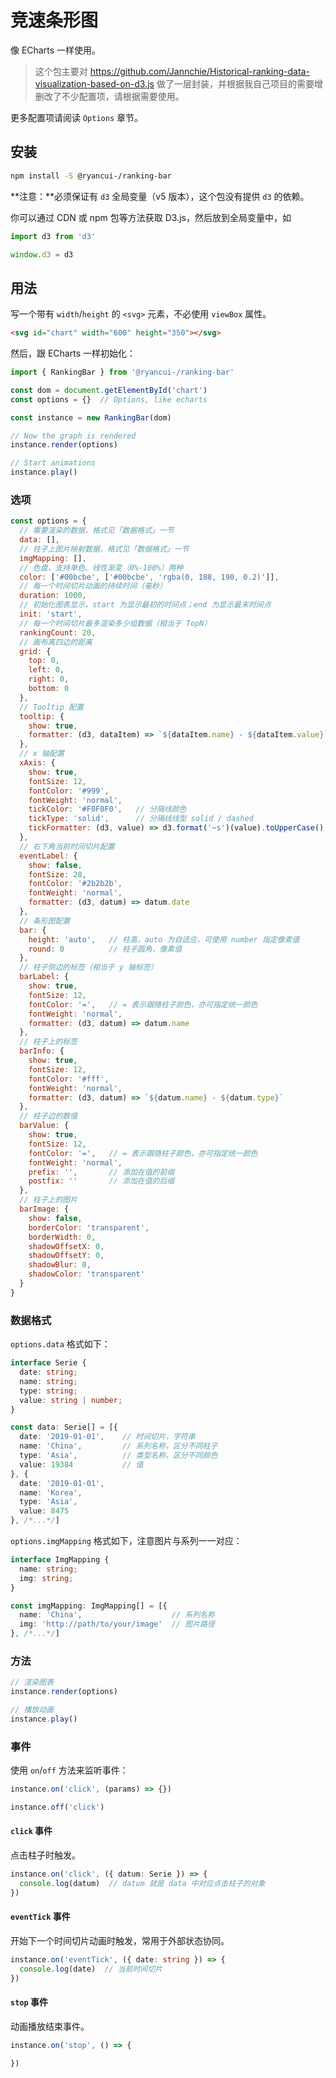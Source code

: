 # 竞速条形图

像 ECharts 一样使用。

> 这个包主要对 https://github.com/Jannchie/Historical-ranking-data-visualization-based-on-d3.js 做了一层封装，并根据我自己项目的需要增删改了不少配置项，请根据需要使用。

更多配置项请阅读 `Options` 章节。

## 安装

```bash
npm install -S @ryancui-/ranking-bar
```

**注意：**必须保证有 `d3` 全局变量（v5 版本），这个包没有提供 `d3` 的依赖。

你可以通过 CDN 或 npm 包等方法获取 D3.js，然后放到全局变量中，如

```js
import d3 from 'd3'

window.d3 = d3
```

## 用法

写一个带有 `width`/`height` 的 `<svg>` 元素，不必使用 `viewBox` 属性。

```html
<svg id="chart" width="600" height="350"></svg>
```

然后，跟 ECharts 一样初始化：

```js
import { RankingBar } from '@ryancui-/ranking-bar'

const dom = document.getElementById('chart')
const options = {}  // Options, like echarts

const instance = new RankingBar(dom)

// Now the graph is rendered
instance.render(options)

// Start animations
instance.play()
```

### 选项

```js
const options = {
  // 需要渲染的数据，格式见「数据格式」一节
  data: [],
  // 柱子上图片映射数据，格式见「数据格式」一节  
  imgMapping: [],
  // 色盘，支持单色、线性渐变（0%-100%）两种
  color: ['#00bcbe', ['#00bcbe', 'rgba(0, 188, 190, 0.2)']],
  // 每一个时间切片动画的持续时间（毫秒）
  duration: 1000,
  // 初始化图表显示，start 为显示最初的时间点；end 为显示最末时间点
  init: 'start',
  // 每一个时间切片最多渲染多少组数据（相当于 TopN）
  rankingCount: 20,
  // 画布离四边的距离
  grid: {
    top: 0,
    left: 0,
    right: 0,
    bottom: 0
  },
  // Tooltip 配置
  tooltip: {
    show: true,
    formatter: (d3, dataItem) => `${dataItem.name} - ${dataItem.value}`
  },
  // x 轴配置
  xAxis: {
    show: true,
    fontSize: 12,
    fontColor: '#999',
    fontWeight: 'normal',
    tickColor: '#F0F0F0',   // 分隔线颜色
    tickType: 'solid',      // 分隔线线型 solid / dashed
    tickFormatter: (d3, value) => d3.format('~s')(value).toUpperCase()
  },
  // 右下角当前时间切片配置
  eventLabel: {
    show: false,
    fontSize: 28,
    fontColor: '#2b2b2b',
    fontWeight: 'normal',
    formatter: (d3, datum) => datum.date
  },
  // 条形图配置  
  bar: {
    height: 'auto',   // 柱高，auto 为自适应，可使用 number 指定像素值
    round: 0          // 柱子圆角，像素值
  },
  // 柱子侧边的标签（相当于 y 轴标签）
  barLabel: {
    show: true,
    fontSize: 12,
    fontColor: '=',   // = 表示跟随柱子颜色，亦可指定统一颜色
    fontWeight: 'normal',
    formatter: (d3, datum) => datum.name
  },
  // 柱子上的标签
  barInfo: {
    show: true,
    fontSize: 12,
    fontColor: '#fff',
    fontWeight: 'normal',
    formatter: (d3, datum) => `${datum.name} - ${datum.type}`
  },
  // 柱子边的数值
  barValue: {
    show: true,
    fontSize: 12,
    fontColor: '=',   // = 表示跟随柱子颜色，亦可指定统一颜色
    fontWeight: 'normal',
    prefix: '',       // 添加在值的前缀
    postfix: ''       // 添加在值的后缀
  },
  // 柱子上的图片
  barImage: {
    show: false,
    borderColor: 'transparent',
    borderWidth: 0,
    shadowOffsetX: 0,
    shadowOffsetY: 0,
    shadowBlur: 0,
    shadowColor: 'transparent'
  }
}
```

### 数据格式

`options.data` 格式如下：

```typescript
interface Serie {
  date: string;
  name: string;
  type: string;
  value: string | number;
}

const data: Serie[] = [{
  date: '2019-01-01',    // 时间切片，字符串
  name: 'China',         // 系列名称，区分不同柱子
  type: 'Asia',          // 类型名称，区分不同颜色 
  value: 19384           // 值
}, {
  date: '2019-01-01',
  name: 'Korea',
  type: 'Asia',
  value: 8475
}, /*...*/]
```

`options.imgMapping` 格式如下，注意图片与系列一一对应：

```typescript
interface ImgMapping {
  name: string;
  img: string;
}

const imgMapping: ImgMapping[] = [{
  name: 'China',                    // 系列名称
  img: 'http://path/to/your/image'  // 图片路径
}, /*...*/]
```

### 方法

```js
// 渲染图表
instance.render(options)

// 播放动画
instance.play()
```

### 事件

使用 `on`/`off` 方法来监听事件：

```js
instance.on('click', (params) => {})

instance.off('click')
```

#### `click` 事件

点击柱子时触发。

```typescript
instance.on('click', ({ datum: Serie }) => {
  console.log(datum)  // datum 就是 data 中对应点击柱子的对象  
})
```

#### `eventTick` 事件

开始下一个时间切片动画时触发，常用于外部状态协同。

```typescript
instance.on('eventTick', ({ date: string }) => {
  console.log(date)  // 当前时间切片  
})
```

#### `stop` 事件

动画播放结束事件。

```typescript
instance.on('stop', () => {
    
})
```